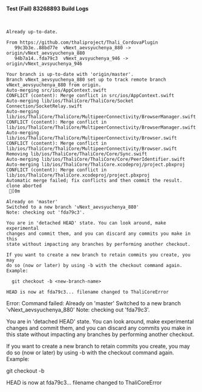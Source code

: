 #### Test (Fail) 83268893 Build Logs


```


```

```
Already up-to-date.

From https://github.com/thaliproject/Thali_CordovaPlugin
   99c3b3e..88bd77e  vNext_aevsyuchenya_880 -> origin/vNext_aevsyuchenya_880
   94b7a14..fda79c3  vNext_avsyuchenya_946 -> origin/vNext_avsyuchenya_946

```

```
Your branch is up-to-date with 'origin/master'.
Branch vNext_aevsyuchenya_880 set up to track remote branch vNext_aevsyuchenya_880 from origin.
Auto-merging src/ios/AppContext.swift
CONFLICT (content): Merge conflict in src/ios/AppContext.swift
Auto-merging lib/ios/ThaliCore/ThaliCore/Socket Connection/SocketRelay.swift
Auto-merging lib/ios/ThaliCore/ThaliCore/MultipeerConnectivity/BrowserManager.swift
CONFLICT (content): Merge conflict in lib/ios/ThaliCore/ThaliCore/MultipeerConnectivity/BrowserManager.swift
Auto-merging lib/ios/ThaliCore/ThaliCore/MultipeerConnectivity/Browser.swift
CONFLICT (content): Merge conflict in lib/ios/ThaliCore/ThaliCore/MultipeerConnectivity/Browser.swift
Removing lib/ios/ThaliCore/ThaliCore/Core/Sync.swift
Auto-merging lib/ios/ThaliCore/ThaliCore/Core/PeerIdentifier.swift
Auto-merging lib/ios/ThaliCore/ThaliCore.xcodeproj/project.pbxproj
CONFLICT (content): Merge conflict in lib/ios/ThaliCore/ThaliCore.xcodeproj/project.pbxproj
Automatic merge failed; fix conflicts and then commit the result.
clone aborted
 [0m

Already on 'master'
Switched to a new branch 'vNext_aevsyuchenya_880'
Note: checking out 'fda79c3'.

You are in 'detached HEAD' state. You can look around, make experimental
changes and commit them, and you can discard any commits you make in this
state without impacting any branches by performing another checkout.

If you want to create a new branch to retain commits you create, you may
do so (now or later) by using -b with the checkout command again. Example:

  git checkout -b <new-branch-name>

HEAD is now at fda79c3... filename changed to ThaliCoreError

```

Error: Command failed: Already on 'master'
Switched to a new branch 'vNext_aevsyuchenya_880'
Note: checking out 'fda79c3'.

You are in 'detached HEAD' state. You can look around, make experimental
changes and commit them, and you can discard any commits you make in this
state without impacting any branches by performing another checkout.

If you want to create a new branch to retain commits you create, you may
do so (now or later) by using -b with the checkout command again. Example:

  git checkout -b <new-branch-name>

HEAD is now at fda79c3... filename changed to ThaliCoreError
